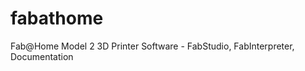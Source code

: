 fabathome
=========

Fab@Home Model 2 3D Printer Software - FabStudio, FabInterpreter, Documentation
